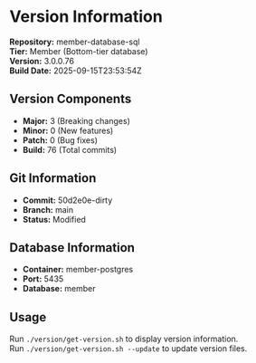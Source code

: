# Version Information

**Repository:** member-database-sql  
**Tier:** Member (Bottom-tier database)  
**Version:** 3.0.0.76  
**Build Date:** 2025-09-15T23:53:54Z  

## Version Components
- **Major:** 3 (Breaking changes)
- **Minor:** 0 (New features)
- **Patch:** 0 (Bug fixes)
- **Build:** 76 (Total commits)

## Git Information
- **Commit:** 50d2e0e-dirty
- **Branch:** main
- **Status:** Modified

## Database Information
- **Container:** member-postgres
- **Port:** 5435
- **Database:** member

## Usage
Run `./version/get-version.sh` to display version information.  
Run `./version/get-version.sh --update` to update version files.
